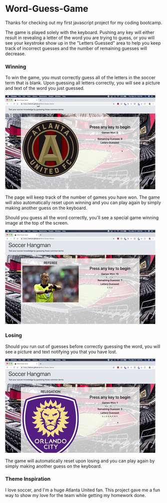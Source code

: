 # Word-Guess-Game
Thanks for checking out my first javascript project for my coding bootcamp. 

The game is played solely with the keyboard. Pushing any key will either result in revealing a letter of the word you are trying to guess, or you will see your keystroke show up in the "Letters Guessed" area to help you keep track of incorrect guesses and the number of remaining guesses will decrease.

### Winning

To win the game, you must correctly guess all of the letters in the soccer term that is blank. Upon guessing all letters correctly, you will see a picture and text of the word you just guessed. 

![start_and_win](assets/Images/start_and_win.gif)


The page will keep track of the number of games you have won. The game will also automatically reset upon winning and you can play again by simply making another guess on the keyboard.  

Should you guess all the word correctly, you'll see a special game winning image at the top of the screen.

![win_all](assets/Images/win_all.gif)


### Losing

Should you run out of guesses before correctly guessing the word, you will see a picture and text notifying you that you have lost. 

![lose_game](assets/Images/lose_game.gif)


The game will automatically reset upon losing and you can play again by simply making another guess on the keyboard. 

### Theme Inspiration

I love soccer, and I'm a huge Atlanta United fan. This project gave me a fun way to show my love for the team while getting my homework done. 

